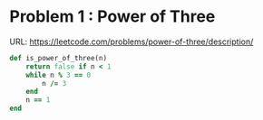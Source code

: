 # Problem 1 : Power of Three

URL: https://leetcode.com/problems/power-of-three/description/

```ruby
def is_power_of_three(n)
    return false if n < 1
    while n % 3 == 0
        n /= 3
    end
    n == 1
end
```
